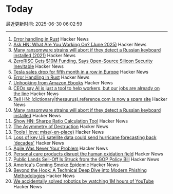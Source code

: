 # Today

最近更新时间: 2025-06-30 06:02:59

--- 
1. [Error handling in Rust](https://felix-knorr.net/posts/2025-06-29-rust-error-handling.html) Hacker News
2. [Ask HN: What Are You Working On? (June 2025)](https://news.ycombinator.com/item?id=44416093) Hacker News
3. [Many ransomware strains will abort if they detect a Russian keyboard installed (2021)](https://krebsonsecurity.com/2021/05/try-this-one-weird-trick-russian-hackers-hate/) Hacker News
4. [ZeroRISC Gets $10M Funding, Says Open-Source Silicon Security Inevitable](https://www.eetimes.com/zerorisc-gets-10-million-funding-says-open-source-silicon-security-inevitable/) Hacker News
5. [Tesla sales drop for fifth month in a row in Europe](https://abcnews.go.com/Business/wireStory/europeans-angry-musk-buying-cars-tesla-sales-drop-123203026) Hacker News
6. [Error Handling in Rust](https://felix-knorr.net/posts/2025-06-29-rust-error-handling.html) Hacker News
7. [Unhooking from Amazon Ebooks](https://remysharp.com/2025/06/29/unhooking-from-amazon-ebooks) Hacker News
8. [CEOs say AI is just a tool to help workers, but our jobs are already on the line](https://gizmodo.com/ceos-are-quietly-telling-us-the-truth-ai-is-replacing-you-2000621907) Hacker News
9. [Tell HN: (dictionary|thesaurus).reference.com is now a spam site](https://news.ycombinator.com/item?id=44415289) Hacker News
10. [Many ransomware strains will abort if they detect a Russian keyboard installed](https://krebsonsecurity.com/2021/05/try-this-one-weird-trick-russian-hackers-hate/) Hacker News
11. [Show HN: Sharpe Ratio Calculation Tool](https://www.fundratios.com/) Hacker News
12. [The Asymmetry of Destruction](https://passingtime.substack.com/p/the-asymmetry-of-destruction) Hacker News
13. [Tools I love: mise(-en-place)](https://blog.vbang.dk/2025/06/29/tools-i-love-mise/) Hacker News
14. [Loss of key US satellite data could send hurricane forecasting back 'decades'](https://www.theguardian.com/us-news/2025/jun/28/noaa-cuts-hurricane-forecasting-climate) Hacker News
15. [Agile Was Never Your Problem](https://thecynical.dev/posts/agile-was-never-your-problem/) Hacker News
16. [Personal care products disrupt the human oxidation field](https://www.science.org/doi/10.1126/sciadv.ads7908) Hacker News
17. [Public Lands Sell-Off Is Struck from the GOP Policy Bill](https://www.nytimes.com/2025/06/28/climate/public-lands-sell-off-dropped-mike-lee.html) Hacker News
18. [America's Coming Smoke Epidemic](https://www.theatlantic.com/science/archive/2025/06/wildfire-smoke-epidemic/683343/) Hacker News
19. [Beyond the Hook: A Technical Deep Dive into Modern Phishing Methodologies](https://blog.quarkslab.com/./technical-dive-into-modern-phishing.html) Hacker News
20. [We accidentally solved robotics by watching 1M hours of YouTube](https://ksagar.bearblog.dev/vjepa/) Hacker News
